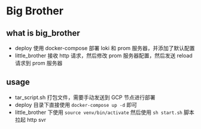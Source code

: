# Big Brother

## what is big_brother

- deploy 使用 docker-compose 部署 loki 和 prom 服务器，并添加了默认配置
- little_brother 接收 http 请求，然后修改 prom 服务器配置，然后发送 reload 请求到 prom 服务器

## usage

- tar_script.sh 打包文件，需要手动发送到 GCP 节点进行部署
- deploy 目录下直接使用 `docker-compose up -d` 即可
- little_brother 下使用 `source venv/bin/activate` 然后使用 `sh start.sh` 脚本拉起 http svr
